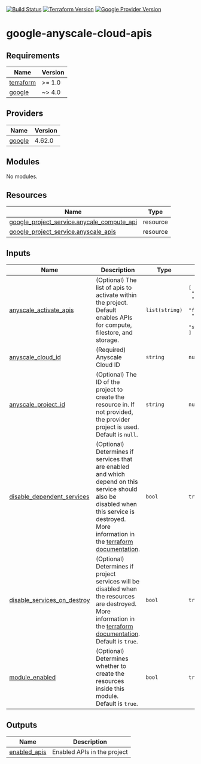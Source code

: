 [![Build Status][badge-build]][build-status]
[![Terraform Version][badge-terraform]](https://github.com/hashicorp/terraform/releases)
[![Google Provider Version][badge-tf-google]](https://github.com/terraform-providers/terraform-provider-google/releases)
# google-anyscale-cloud-apis

<!-- BEGINNING OF PRE-COMMIT-TERRAFORM DOCS HOOK -->
## Requirements

| Name | Version |
|------|---------|
| <a name="requirement_terraform"></a> [terraform](#requirement\_terraform) | >= 1.0 |
| <a name="requirement_google"></a> [google](#requirement\_google) | ~> 4.0 |

## Providers

| Name | Version |
|------|---------|
| <a name="provider_google"></a> [google](#provider\_google) | 4.62.0 |

## Modules

No modules.

## Resources

| Name | Type |
|------|------|
| [google_project_service.anycale_compute_api](https://registry.terraform.io/providers/hashicorp/google/latest/docs/resources/project_service) | resource |
| [google_project_service.anyscale_apis](https://registry.terraform.io/providers/hashicorp/google/latest/docs/resources/project_service) | resource |

## Inputs

| Name | Description | Type | Default | Required |
|------|-------------|------|---------|:--------:|
| <a name="input_anyscale_activate_apis"></a> [anyscale\_activate\_apis](#input\_anyscale\_activate\_apis) | (Optional) The list of apis to activate within the project.<br>Default enables APIs for compute, filestore, and storage. | `list(string)` | <pre>[<br>  "compute.googleapis.com",<br>  "sts.googleapis.com",<br>  "file.googleapis.com",<br>  "storage-component.googleapis.com",<br>  "storage.googleapis.com"<br>]</pre> | no |
| <a name="input_anyscale_cloud_id"></a> [anyscale\_cloud\_id](#input\_anyscale\_cloud\_id) | (Required) Anyscale Cloud ID | `string` | `null` | no |
| <a name="input_anyscale_project_id"></a> [anyscale\_project\_id](#input\_anyscale\_project\_id) | (Optional) The ID of the project to create the resource in. If not provided, the provider project is used. Default is `null`. | `string` | `null` | no |
| <a name="input_disable_dependent_services"></a> [disable\_dependent\_services](#input\_disable\_dependent\_services) | (Optional) Determines if services that are enabled and which depend on this service should also be disabled when this service is destroyed.<br>More information in the [terraform documentation](https://www.terraform.io/docs/providers/google/r/google_project_service.html#disable_dependent_services). | `bool` | `true` | no |
| <a name="input_disable_services_on_destroy"></a> [disable\_services\_on\_destroy](#input\_disable\_services\_on\_destroy) | (Optional) Determines if project services will be disabled when the resources are destroyed.<br>More information in the [terraform documentation](https://www.terraform.io/docs/providers/google/r/google_project_service.html#disable_on_destroy).<br>Default is `true`. | `bool` | `true` | no |
| <a name="input_module_enabled"></a> [module\_enabled](#input\_module\_enabled) | (Optional) Determines whether to create the resources inside this module. Default is `true`. | `bool` | `true` | no |

## Outputs

| Name | Description |
|------|-------------|
| <a name="output_enabled_apis"></a> [enabled\_apis](#output\_enabled\_apis) | Enabled APIs in the project |
<!-- END OF PRE-COMMIT-TERRAFORM DOCS HOOK -->

<!-- References -->
[Terraform]: https://www.terraform.io
[Issues]: https://github.com/anyscale/sa-terraform-google-cloudfoundation-modules/issues
[badge-build]: https://github.com/anyscale/sa-terraform-google-cloudfoundation-modules/workflows/CI/CD%20Pipeline/badge.svg
[badge-terraform]: https://img.shields.io/badge/terraform-1.x%20-623CE4.svg?logo=terraform
[badge-tf-google]: https://img.shields.io/badge/GCP-4.+-F8991D.svg?logo=terraform
[build-status]: https://github.com/anyscale/sa-terraform-google-cloudfoundation-modules/actions
